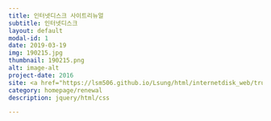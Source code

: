 ```yaml
---
title: 인터넷디스크 사이트리뉴얼
subtitle: 인터넷디스크
layout: default
modal-id: 1
date: 2019-03-19
img: 190215.jpg
thumbnail: 190215.png
alt: image-alt
project-date: 2016
site: <a href="https://lsm506.github.io/Lsung/html/internetdisk_web/trunk/1_web_explorer.html">Go</a>
category: homepage/renewal
description: jquery/html/css

---
```

